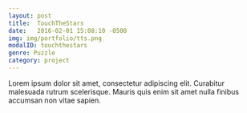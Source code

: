 ```yaml
---
layout: post
title:  TouchTheStars
date:   2016-02-01 15:08:10 -0500
img: img/portfolio/tts.png
modalID: touchthestars
genre: Puzzle
category: project
---
```

Lorem ipsum dolor sit amet, consectetur adipiscing elit. Curabitur malesuada rutrum scelerisque. Mauris quis enim sit amet nulla finibus accumsan non vitae sapien.
